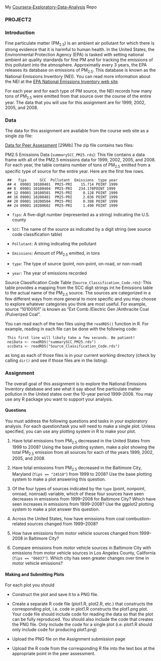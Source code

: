My [Coursera-Exploratory-Data-Analysis](https://github.com/asifahmad1/ExData_Plotting2) Repo  
### PROJECT2

### Introduction

Fine particulate matter (PM<sub>2.5</sub>) is an ambient air pollutant for which there is strong evidence that it is harmful to human health. In the United States, the Environmental Protection Agency (EPA) is tasked with setting national ambient air quality standards for fine PM and for tracking the emissions of this pollutant into the atmosphere. Approximatly every 3 years, the EPA releases its database on emissions of PM<sub>2.5</sub>. This database is known as the National Emissions Inventory (NEI). You can read more information about the NEI at the [EPA National Emissions Inventory web site](http://www.epa.gov/ttn/chief/eiinformation.html).

For each year and for each type of PM source, the NEI records how many tons of PM<sub>2.5</sub> were emitted from that source over the course of the entire year. The data that you will use for this assignment are for 1999, 2002, 2005, and 2008.

### Data

The data for this assignment are available from the course web site as a single zip file:

[Data for Peer Assessment](https://d396qusza40orc.cloudfront.net/exdata%2Fdata%2FNEI_data.zip) [29Mb]
The zip file contains two files:

PM2.5 Emissions Data (`summarySCC_PM25.rds`): This file contains a data frame with all of the PM2.5 emissions data for 1999, 2002, 2005, and 2008. For each year, the table contains number of tons of PM<sub>2.5</sub> emitted from a specific type of source for the entire year. Here are the first few rows.

     ##   fips      SCC  Pollutant  Emissions  type year
     ## 4  09001 10100401  PM25-PRI    15.714 POINT 1999
     ## 8  09001 10100404  PM25-PRI   234.178POINT 1999
     ## 12 09001 10100501  PM25-PRI     0.128 POINT 1999
     ## 16 09001 10200401  PM25-PRI     2.036 POINT 1999
     ## 20 09001 10200504  PM25-PRI     0.388 POINT 1999
     ## 24 09001 10200602  PM25-PRI     1.490 POINT 1999
     
* `fips`: A five-digit number (represented as a string) indicating the U.S. county

* `SCC`: The name of the source as indicated by a digit string (see source code classification table)

* `Pollutant`: A string indicating the pollutant

* `Emissions`: Amount of PM<sub>2.5</sub> emitted, in tons

* `type`: The type of source (point, non-point, on-road, or non-road)

* `year`: The year of emissions recorded

Source Classification Code Table (`Source_Classification_Code.rds`): This table provides a mapping from the SCC digit strings int he Emissions table to the actual name of the PM<sub>2.5</sub> source. The sources are categorized in a few different ways from more general to more specific and you may choose to explore whatever categories you think are most useful. For example, source “10100101” is known as “Ext Comb /Electric Gen /Anthracite Coal /Pulverized Coal”.

You can read each of the two files using the `readRDS()` function in R. For example, reading in each file can be done with the following code:

     This first line will likely take a few seconds. Be patient!
     neiData <- readRDS("summarySCC_PM25.rds")
     sccData <- readRDS("Source_Classification_Code.rds")  
     
as long as each of those files is in your current working directory (check by calling `dir()` and see if those files are in the listing).

### Assignment

The overall goal of this assignment is to explore the National Emissions Inventory database and see what it say about fine particulate matter pollution in the United states over the 10-year period 1999–2008. You may use any R package you want to support your analysis.

#### Questions

You must address the following questions and tasks in your exploratory analysis. For each question/task you will need to make a single plot. Unless specified, you can use any plotting system in R to make your plot.

1. Have total emissions from PM<sub>2.5</sub> decreased in the United States from 1999 to 2008? Using the base plotting system, make a plot showing the total PM<sub>2.5</sub> emission from all sources for each of the years 1999, 2002, 2005, and 2008.

2. Have total emissions from PM<sub>2.5</sub> decreased in the Baltimore City, Maryland (`fips == "24510"`) from 1999 to 2008? Use the base plotting system to make a plot answering this question.

3. Of the four types of sources indicated by the `type` (point, nonpoint, onroad, nonroad) variable, which of these four sources have seen decreases in emissions from 1999–2008 for Baltimore City? Which have seen increases in emissions from 1999–2008? Use the ggplot2 plotting system to make a plot answer this question.

4. Across the United States, how have emissions from coal combustion-related sources changed from 1999–2008?

5. How have emissions from motor vehicle sources changed from 1999–2008 in Baltimore City?

6. Compare emissions from motor vehicle sources in Baltimore City with emissions from motor vehicle sources in Los Angeles County, California (`fips == "06037"`). Which city has seen greater changes over time in motor vehicle emissions?

#### Making and Submitting Plots

For each plot you should

* Construct the plot and save it to a PNG file.

* Create a separate R code file (plot1.R, plot2.R, etc.) that constructs the corresponding plot, i.e. code in plot1.R constructs the plot1.png plot. Your code file should include code for reading the data so that the plot can be fully reproduced. You should also include the code that creates the PNG file. Only include the code for a single plot (i.e. plot1.R should only include code for producing plot1.png)

* Upload the PNG file on the Assignment submission page

* Upload the R code from the corresponding R file into the text box at the appropriate point in the peer assessment.
